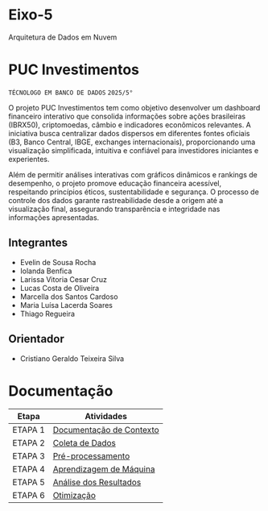 # Eixo-5

Arquitetura de Dados em Nuvem

# PUC Investimentos

`TÉCNOLOGO EM BANCO DE DADOS`
`2025/5°`

O projeto PUC Investimentos tem como objetivo desenvolver um dashboard financeiro interativo que consolida informações sobre ações brasileiras (IBRX50), criptomoedas, câmbio e indicadores econômicos relevantes. A iniciativa busca centralizar dados dispersos em diferentes fontes oficiais (B3, Banco Central, IBGE, exchanges internacionais), proporcionando uma visualização simplificada, intuitiva e confiável para investidores iniciantes e experientes.

Além de permitir análises interativas com gráficos dinâmicos e rankings de desempenho, o projeto promove educação financeira acessível, respeitando princípios éticos, sustentabilidade e segurança. O processo de controle dos dados garante rastreabilidade desde a origem até a visualização final, assegurando transparência e integridade nas informações apresentadas.

## Integrantes

- Evelin de Sousa Rocha
- Iolanda Benfica
- Larissa Vitoria Cesar Cruz
- Lucas Costa de Oliveira
- Marcella dos Santos Cardoso
- Maria Luísa Lacerda Soares
- Thiago Regueira

## Orientador

- Cristiano Geraldo Teixeira Silva

# Documentação

|  Etapa  | Atividades                                                    |
| :-----: | ------------------------------------------------------------- |
| ETAPA 1 | [Documentação de Contexto](projeto/inicio_do_projeto.md)      |
| ETAPA 2 | [Coleta de Dados](projeto/coleta_dados.md)                    |
| ETAPA 3 | [Pré-processamento](projeto/pre_processamento.md)             |
| ETAPA 4 | [Aprendizagem de Máquina](projeto/aprendizado_maquina_rev.md) |
| ETAPA 5 | [Análise dos Resultados](projeto/analise_resultados.md)       |
| ETAPA 6 | [Otimização](projeto/Otimizacao.md)                           |

